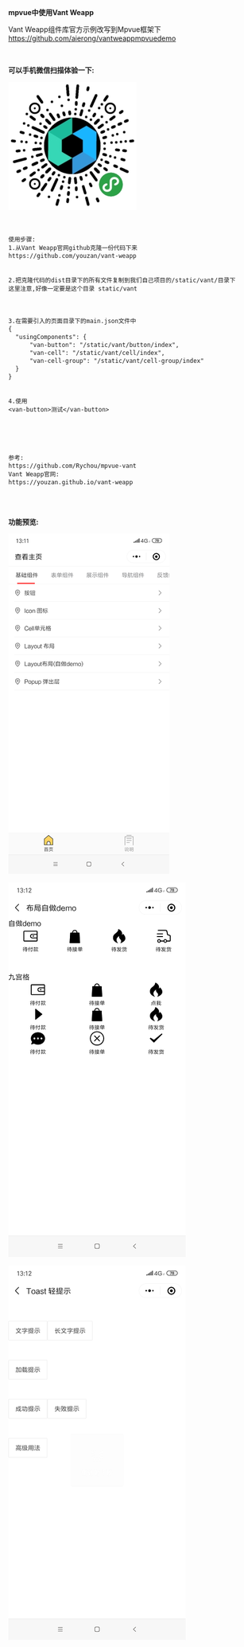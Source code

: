**mpvue中使用Vant Weapp**  

Vant Weapp组件库官方示例改写到Mpvue框架下   
https://github.com/aierong/vantweappmpvuedemo  


​     


**可以手机微信扫描体验一下:** 

![](mdresourcefile/barcode.jpg)




``` 


使用步骤:
1.从Vant Weapp官网github克隆一份代码下来
https://github.com/youzan/vant-weapp 


2.把克隆代码的dist目录下的所有文件复制到我们自己项目的/static/vant/目录下
这里注意,好像一定要是这个目录 static/vant



3.在需要引入的页面目录下的main.json文件中
{ 
  "usingComponents": {
      "van-button": "/static/vant/button/index",
      "van-cell": "/static/vant/cell/index",
      "van-cell-group": "/static/vant/cell-group/index"
  }
}


4.使用
<van-button>测试</van-button>





参考:
https://github.com/Rychou/mpvue-vant
Vant Weapp官网:
https://youzan.github.io/vant-weapp 


 

```

   
   
   
**功能预览:**   

![](mdresourcefile/ui1.png)



  


![](mdresourcefile/ui2.png)




![](mdresourcefile/ui3.png)




